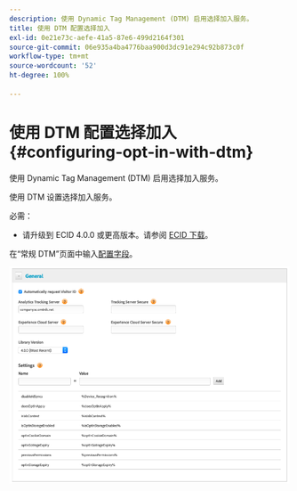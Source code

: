 ```yaml
---
description: 使用 Dynamic Tag Management (DTM) 启用选择加入服务。
title: 使用 DTM 配置选择加入
exl-id: 0e21e73c-aefe-41a5-87e6-499d2164f301
source-git-commit: 06e935a4ba4776baa900d3dc91e294c92b873c0f
workflow-type: tm+mt
source-wordcount: '52'
ht-degree: 100%

---
```


# 使用 DTM 配置选择加入{#configuring-opt-in-with-dtm}

使用 Dynamic Tag Management (DTM) 启用选择加入服务。

使用 DTM 设置选择加入服务。

必需：

* 请升级到 ECID 4.0.0 或更高版本。请参阅 [ECID 下载](https://github.com/Adobe-Marketing-Cloud/id-service/releases)。

在“常规 DTM”页面中输入[配置字段](/help/implementation-guides/opt-in-service/api.md)。

![](assets/DTM-example.png)
